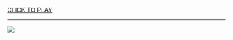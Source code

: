 
<a href="https://premium76.site?title=cool_math_games_banana_duck&ref=12M">CLICK TO PLAY</a></h3>
<hr>

<a href="https://premium76.site?title=cool_math_games_banana_duck&ref=12M"><img src="https://clearcache.store/games.png"></a>


